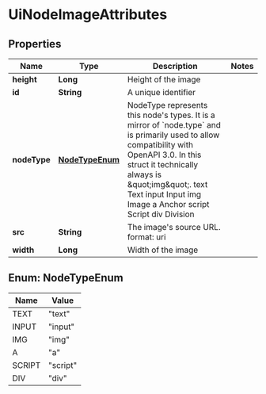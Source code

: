 

# UiNodeImageAttributes


## Properties

| Name | Type | Description | Notes |
|------------ | ------------- | ------------- | -------------|
|**height** | **Long** | Height of the image |  |
|**id** | **String** | A unique identifier |  |
|**nodeType** | [**NodeTypeEnum**](#NodeTypeEnum) | NodeType represents this node&#39;s types. It is a mirror of &#x60;node.type&#x60; and is primarily used to allow compatibility with OpenAPI 3.0.  In this struct it technically always is \&quot;img\&quot;. text Text input Input img Image a Anchor script Script div Division |  |
|**src** | **String** | The image&#39;s source URL.  format: uri |  |
|**width** | **Long** | Width of the image |  |



## Enum: NodeTypeEnum

| Name | Value |
|---- | -----|
| TEXT | &quot;text&quot; |
| INPUT | &quot;input&quot; |
| IMG | &quot;img&quot; |
| A | &quot;a&quot; |
| SCRIPT | &quot;script&quot; |
| DIV | &quot;div&quot; |



